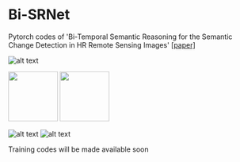 # Bi-SRNet
Pytorch codes of 'Bi-Temporal Semantic Reasoning for the Semantic Change Detection in HR Remote Sensing Images' [[paper]](https://arxiv.org/abs/2108.06103)

![alt text](https://github.com/ggsDing/Bi-SRNet/blob/main/FlowChart.png)

<img src="https://github.com/ggsDing/Bi-SRNet/blob/main/SR.png" height="100">
<img src="https://github.com/ggsDing/Bi-SRNet/blob/main/BiSR.png" height="100">

![alt text](https://github.com/ggsDing/Bi-SRNet/blob/main/SCLoss.png)
![alt text](https://github.com/ggsDing/Bi-SRNet/blob/main/Loss_forward.png)

Training codes will be made available soon
